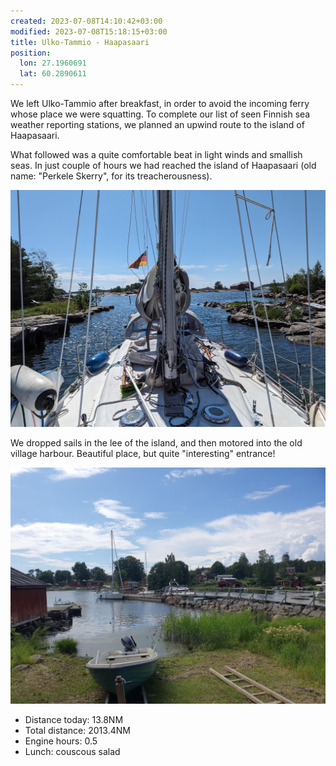 ```yaml
---
created: 2023-07-08T14:10:42+03:00
modified: 2023-07-08T15:18:15+03:00
title: Ulko-Tammio - Haapasaari
position:
  lon: 27.1960691
  lat: 60.2890611
---
```


We left Ulko-Tammio after breakfast, in order to avoid the incoming ferry whose place we were squatting. To complete our list of seen Finnish sea weather reporting stations, we planned an upwind route to the island of Haapasaari.

What followed was a quite comfortable beat in light winds and smallish seas. In just couple of hours we had reached the island of Haapasaari (old name: "Perkele Skerry", for its treacherousness).

![Image](../2023/49e90e23b7c1bfd7f787e6df0cfa2021.jpg) 

We dropped sails in the lee of the island, and then motored into the old village harbour. Beautiful place, but quite "interesting" entrance!

![Image](../2023/2459e5d0d226b50bd461fb727245ed90.jpg) 

* Distance today: 13.8NM
* Total distance: 2013.4NM
* Engine hours: 0.5
* Lunch: couscous salad

